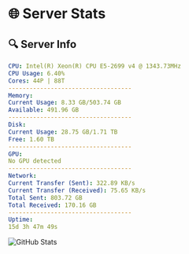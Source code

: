 # 🌐 Server Stats
## 🔍 Server Info
```yaml
CPU: Intel(R) Xeon(R) CPU E5-2699 v4 @ 1343.73MHz
CPU Usage: 6.40%
Cores: 44P | 88T
-----------------------------------
Memory:
Current Usage: 8.33 GB/503.74 GB
Available: 491.96 GB
-----------------------------------
Disk:
Current Usage: 28.75 GB/1.71 TB
Free: 1.60 TB
-----------------------------------
GPU:
No GPU detected
-----------------------------------
Network:
Current Transfer (Sent): 322.89 KB/s
Current Transfer (Received): 75.65 KB/s
Total Sent: 803.72 GB
Total Received: 170.16 GB
-----------------------------------
Uptime:
15d 3h 47m 49s
```
![GitHub Stats](https://img.shields.io/badge/Updated-2025-05-04_20:56:37-blue)